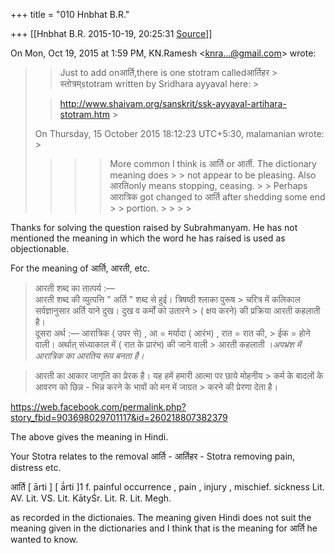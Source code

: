 +++
title = "010 Hnbhat B.R."

+++
[[Hnbhat B.R.	2015-10-19, 20:25:31 [Source](https://groups.google.com/g/samskrita/c/b7RVGdKauCo)]]



On Mon, Oct 19, 2015 at 1:59 PM, KN.Ramesh \<[knra...@gmail.com]()\> wrote:  

> 
> > Just to add onआर्ति,there is one stotram calledआर्तिहर > स्तोत्रम्stotram written by Sridhara ayyaval here: >
> 
> >   
> > 
> > <http://www.shaivam.org/sanskrit/ssk-ayyaval-artihara-stotram.htm> >
> 
> > 
> >   
> > 
> > 
> >   
>   
> On Thursday, 15 October 2015 18:12:23 UTC+5:30, malamanian wrote: >
> > 
> > > > 
> > > > More common I think is आर्ति or आर्ती. The dictionary meaning does > > not appear to be pleasing. Also आरतिonly means stopping, ceasing. > > Perhaps आरात्रिक got changed to आर्ति after shedding some end > > portion. > > > > 
> > > > 
> > 
> > 
> > 

  

Thanks for solving the question raised by Subrahmanyam. He has not mentioned the meaning in which the word he has raised is used as objectionable.

  

For the meaning of आर्ति, आरती, etc.

  

> आरती शब्द का तात्पर्य :—  
> आरती शब्द की व्युत्पत्ति " अर्ति " शब्द से हुई। त्रिषष्ठी श्लाका पुरूष > चरित्र में कलिकाल सर्वज्ञानुसार अर्ति याने दुख। दुख व कर्मों को उतारने > ( क्षय करने) की प्रक्रिया आरती कहलाती है।  
> दूसरा अर्थ :— आरात्रिक ( उपर से) , आ = मर्यादा ( आरंभ) , रात = रात की, > ईक = होने वाली। अर्थात् संध्याकाल में ( रात के प्रारंभ) की जाने वाली > आरती कहलाती ।*अपभ्रंश में आरात्रिक का आरतिय रूप बनता है।*

  

> आरती का आकार जागृति का प्रेरक है। यह हमें हमारी आत्मा पर छाये मोहनीय > कर्म के बादलों के आवरण को छिन्न - भिन्न करने के भावों को मन में जाग्रत > करने की प्रेरणा देता है।

  

<https://web.facebook.com/permalink.php?story_fbid=903698029701117&id=260218807382379>  

  

The above gives the meaning in Hindi.

  

Your Stotra relates to the removal आर्ति - आर्तिहर - Stotra removing pain, distress etc.

  

आर्ति \[ ārti \] \[ ā́rti \]1 f. painful occurrence , pain , injury , mischief. sickness Lit. AV. Lit. VS. Lit. KātyŚr. Lit. R. Lit. Megh.  

  

as recorded in the dictionaies. The meaning given Hindi does not suit the meaning given in the dictionaries and I think that is the meaning for आर्ति he wanted to know.

  

  

  

  

